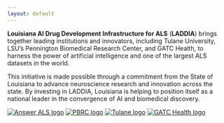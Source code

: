 ```yaml
---
layout: default
---
```


<div class="justify-text">

**Louisiana AI Drug Development Infrastructure for ALS** (**LADDIA**) brings together leading institutions and innovators, including Tulane University, LSU’s Pennington Biomedical Research Center, and GATC Health, to harness the power of artificial intelligence and one of the largest ALS datasets in the world.

This initiative is made possible through a commitment from the State of Louisiana to advance neuroscience research and innovation across the state. By investing in LADDIA, Louisiana is helping to position itself as a national leader in the convergence of AI and biomedical discovery.

</div>


<div class="logo-row">
  <a href="https://www.answerals.org/"><img src="https://mma.prnewswire.com/media/2571456/5056330/Answer_ALS_Logo.jpg" alt="Answer ALS logo"></a>
  <a href="https://www.pbrc.edu/"><img src="https://www.pbrc.edu/_resources/images/logos/pbrc/PBRC-lsu_lockup_pur-solid_RGBcrop.svg" alt="PBRC logo"></a>
  <a href="https://tulane.edu/"><img src="https://upload.wikimedia.org/wikipedia/en/thumb/7/7e/Tulane_logo.svg/640px-Tulane_logo.svg.png" alt="Tulane logo"></a>
  <a href="https://gatchealth.com/"><img src="https://media.licdn.com/dms/image/v2/D560BAQGEfrTas99Lig/company-logo_200_200/company-logo_200_200/0/1694982417851/gatc_health_logo?e=1755129600&v=beta&t=rVfO4pvQJ_CGKClBHJisI8IKTV11K7kRKyoY0gq9xWA" alt="GATC Health logo"></a>
</div>
